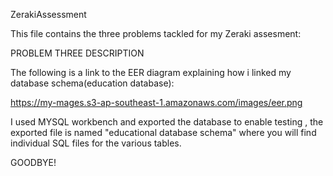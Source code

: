 ZerakiAssessment 


This file contains the three problems tackled for my Zeraki assesment:

PROBLEM THREE DESCRIPTION

The following is a link to the EER diagram explaining how i linked my database schema(education database):

https://my-mages.s3-ap-southeast-1.amazonaws.com/images/eer.png

I used MYSQL workbench and exported the database to enable testing , the exported file is named "educational database schema" where you will find individual SQL files for the various tables.

GOODBYE!


